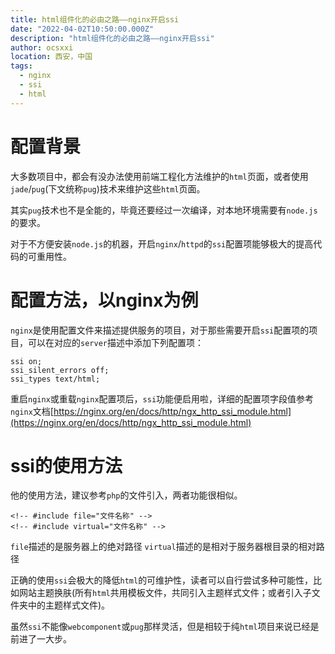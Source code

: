 ```yaml
---
title: html组件化的必由之路——nginx开启ssi
date: "2022-04-02T10:50:00.000Z"
description: "html组件化的必由之路——nginx开启ssi"
author: ocsxxi
location: 西安，中国
tags:
  - nginx
  - ssi
  - html
---
```


# 配置背景

大多数项目中，都会有没办法使用前端工程化方法维护的`html`页面，或者使用`jade`/`pug`(下文统称`pug`)技术来维护这些`html`页面。

其实`pug`技术也不是全能的，毕竟还要经过一次编译，对本地环境需要有`node.js`的要求。

对于不方便安装`node.js`的机器，开启`nginx`/`httpd`的`ssi`配置项能够极大的提高代码的可重用性。

# 配置方法，以nginx为例

`nginx`是使用配置文件来描述提供服务的项目，对于那些需要开启`ssi`配置项的项目，可以在对应的`server`描述中添加下列配置项：
```
ssi on;
ssi_silent_errors off;
ssi_types text/html;
```
重启`nginx`或重载`nginx`配置项后，`ssi`功能便启用啦，详细的配置项字段值参考`nginx`文档[https://nginx.org/en/docs/http/ngx_http_ssi_module.html](https://nginx.org/en/docs/http/ngx_http_ssi_module.html)

# ssi的使用方法

他的使用方法，建议参考`php`的文件引入，两者功能很相似。
```
<!-- #include file="文件名称" -->
<!-- #include virtual="文件名称" -->
```
`file`描述的是服务器上的绝对路径
`virtual`描述的是相对于服务器根目录的相对路径

正确的使用`ssi`会极大的降低`html`的可维护性，读者可以自行尝试多种可能性，比如网站主题换肤(所有`html`共用模板文件，共同引入主题样式文件；或者引入子文件夹中的主题样式文件)。

虽然`ssi`不能像`webcomponent`或`pug`那样灵活，但是相较于纯`html`项目来说已经是前进了一大步。
